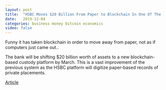```yaml
---
layout: post
title:  "HSBC Moves $20 Billion From Paper to Blockchain In One Of The Biggest Financial Deployments"
date:   2019-12-04
categories: business money bitcoin economics
video: false
---
```


Funny it has taken blockchain in order to move away from paper, not as if computers just came out..

The bank will be shifting $20 billion worth of assets to a new blockchain-based custody platform by March. This is a vast improvement of the previous system as the HSBC platform will digitize paper-based records of private placements.

[Article](https://www.forbes.com/sites/darrynpollock/2019/11/29/hsbc-moves-20-billion-from-paper-to-blockchain-in-one-of-the-biggest-financial-deployments/#4a2af8ef18cf)



